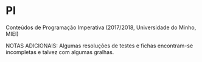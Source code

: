 # PI
Conteúdos de Programação Imperativa (2017/2018, Universidade do Minho, MIEI)

NOTAS ADICIONAIS: Algumas resoluções de testes e fichas encontram-se incompletas e talvez com algumas gralhas.
